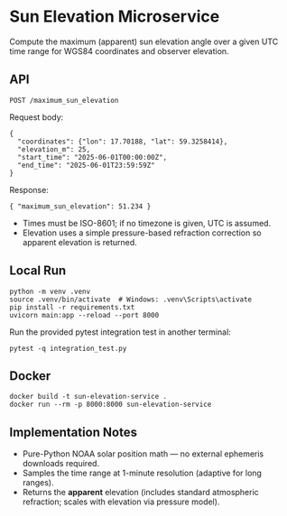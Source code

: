# Sun Elevation Microservice

Compute the maximum (apparent) sun elevation angle over a given UTC time range for WGS84 coordinates and observer elevation.

## API

`POST /maximum_sun_elevation`

Request body:
```
{
  "coordinates": {"lon": 17.70188, "lat": 59.3258414},
  "elevation_m": 25,
  "start_time": "2025-06-01T00:00:00Z",
  "end_time": "2025-06-01T23:59:59Z"
}
```

Response:
```
{ "maximum_sun_elevation": 51.234 }
```

- Times must be ISO-8601; if no timezone is given, UTC is assumed.
- Elevation uses a simple pressure-based refraction correction so apparent elevation is returned.

## Local Run

```
python -m venv .venv
source .venv/bin/activate  # Windows: .venv\Scripts\activate
pip install -r requirements.txt
uvicorn main:app --reload --port 8000
```

Run the provided pytest integration test in another terminal:

```
pytest -q integration_test.py
```

## Docker

```
docker build -t sun-elevation-service .
docker run --rm -p 8000:8000 sun-elevation-service
```

## Implementation Notes

- Pure-Python NOAA solar position math — no external ephemeris downloads required.
- Samples the time range at 1-minute resolution (adaptive for long ranges).
- Returns the **apparent** elevation (includes standard atmospheric refraction; scales with elevation via pressure model).
